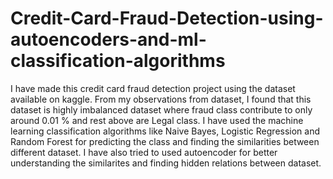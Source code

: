 # Credit-Card-Fraud-Detection-using-autoencoders-and-ml-classification-algorithms
I have made this credit card fraud detection project using the dataset available on kaggle. From my observations from dataset, I found that this dataset is highly imbalanced dataset where fraud class contribute to only around 0.01 % and rest above are Legal class.  I have used the machine learning classification algorithms like Naive Bayes, Logistic Regression and Random Forest for predicting the class and finding the similarities between different dataset. I have also tried to used autoencoder for better understanding the similarites and finding hidden relations between dataset.
